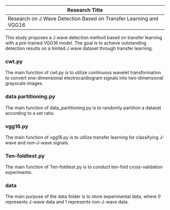 |Research Title|
|---|
|Research on J Wave Detection Based on Transfer Learning and VGG16|
This study proposes a J wave detection method based on transfer learning with a pre-trained VGG16 model. The goal is to achieve outstanding detection results on a limited J wave dataset through transfer learning.

### cwt.py
The main function of cwt.py is to utilize continuous wavelet transformation to convert one-dimensional electrocardiogram signals into two-dimensional grayscale images.

### data partitioning.py
The main function of data_partitioning.py is to randomly partition a dataset according to a set ratio.

### vgg16.py
The main function of vgg16.py is to utilize transfer learning for classifying J-wave and non-J-wave signals.

### Ten-foldtest.py
The main function of Ten-foldtest.py is to conduct ten-fold cross-validation experiments.

### data
The main purpose of the data folder is to store experimental data, where 0 represents J-wave data and 1 represents non-J-wave data.


